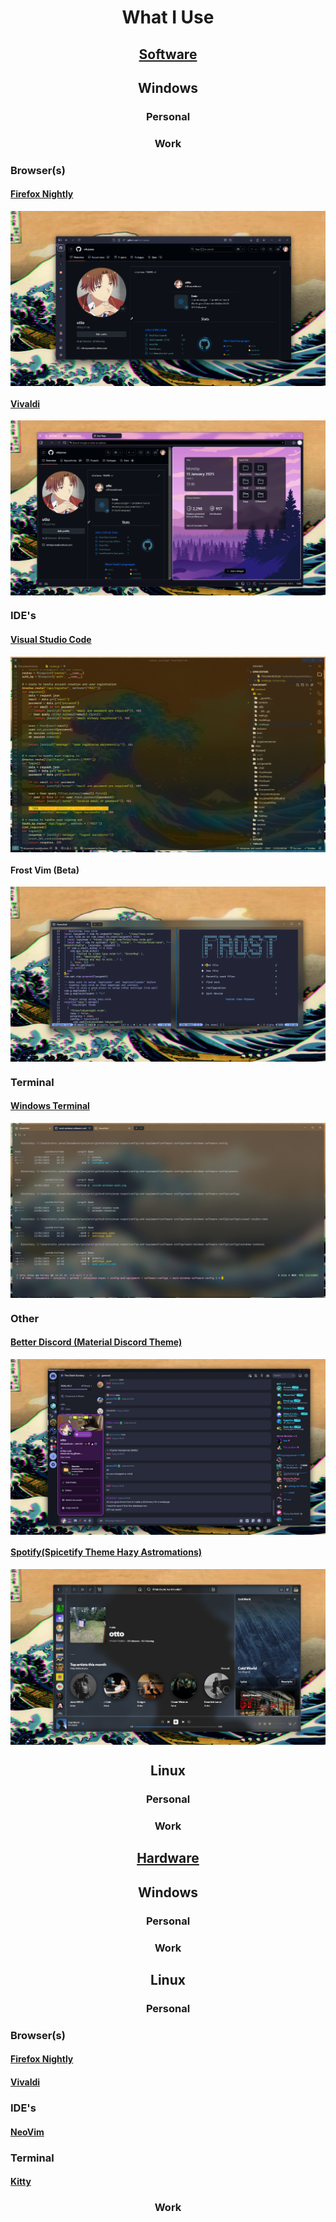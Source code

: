 <div align = "center">
    <h1>What I Use</h1>
</div>

<div align = "center">
    <h2><a href = "https://github.com/ottojonas/config-and-equipment/tree/main/software-configs">Software</a></h2>
</div>

<div align = "center">
    <h2>Windows</h2>
</div>

<div align = "center">
    <h3>Personal</h3>
</div>

<div align = "center">
    <h3>Work</h3>
</div>

<h3>Browser(s)</h3>

<h4><a href = "https://www.mozilla.org/en-GB/firefox/channel/desktop/#nightly">Firefox Nightly</a></h4>
<img align = "center" src = "assets/firefox-nightly.png" />

<h4><a href = "https://vivaldi.com/download/">Vivaldi</a></h4>
<img align = "center" src = "assets/vivaldi.png" />

<h3>IDE's</h3>
<h4><a href = "https://github.com/ottojonas/config-and-equipment/tree/main/software-configs/work-windows-software-config/configs/visual-studio-code">Visual Studio Code</a></h4>
<img align = "center" src = "assets/vscode-windows-work.png" />

<h4>Frost Vim (Beta)</h4>
<img align = "center" src = "assets/frost-nvim.png">
<h3>Terminal</h3>
<h4><a href ="https://github.com/ottojonas/config-and-equipment/tree/main/software-configs/work-windows-software-config/configs/windows-terminal">Windows Terminal</a></h4>
<img align = "center" src = 'assets/windows-terminal-config.png' />

<h3>Other</h3>
<h4><a href = "https://betterdiscord.app/">Better Discord (Material Discord Theme)</a></h4>
<img align = "center" src = 'assets/discord-windows-work.png'/>

<h4><a href = "https://spicetify.app/">Spotify(Spicetify Theme Hazy Astromations)</a></h4>
<img align = "center" src ='assets/spotify.png'>

<div align = "center">
    <h2>Linux</h2>
</div>

<div align = "center">
    <h3>Personal</h3>
</div>

<div align = "center">
    <h3>Work</h3>
</div>

<div align = "center">
    <h2><a href = "https://github.com/ottojonas/config-and-equipment/tree/main/hardware">Hardware</a></h2>
</div>

<div align = "center">
    <h2>Windows</h2>
</div>

<div align = "center">
    <h3>Personal</h3>
</div>

<div align = "center">
    <h3>Work</h3>
</div>

<div align = "center">
    <h2>Linux</h2>
</div>

<div align = "center">
    <h3>Personal</h3>
</div>

<h3>Browser(s)</h3>
<h4><a href = "https://www.mozilla.org/en-GB/firefox/channel/desktop/#nightly">Firefox Nightly</a></h4>
<h4><a href = "https://vivaldi.com/download/">Vivaldi</a></h4>

<h3>IDE's</h3>

<h4><a href ="https://github.com/ottojonas/config-and-equipment/tree/main/software-configs/personal-linux-software-config/configs/nvim">NeoVim</a></h4>

<h3>Terminal</h3>
<h4><a href = "">Kitty</a></h4>

<div align = "center">
    <h3>Work</h3>
</div>
